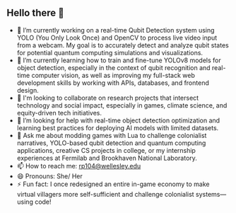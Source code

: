 ## Hello there 👋

<!--
**RuthPer/RuthPer** is a ✨ _special_ ✨ repository because its `README.md` (this file) appears on your GitHub profile.

Here are some ideas to get you started:

- 🔭 I’m currently working on ...
- 🌱 I’m currently learning ...
- 👯 I’m looking to collaborate on ...
- 🤔 I’m looking for help with ...
- 💬 Ask me about ...
- 📫 How to reach me: ...
- 😄 Pronouns: ...
- ⚡ Fun fact: ...
-->
- 🔭 I’m currently working on a real-time Qubit Detection system using YOLO (You Only Look Once) and OpenCV to process live video input from a webcam. My goal is to accurately detect and analyze qubit states for potential quantum computing simulations and visualizations.
- 🌱 I’m currently learning how to train and fine-tune YOLOv8 models for object detection, especially in the context of qubit recognition and real-time computer vision, as well as improving my full-stack web development skills by working with APIs, databases, and frontend design.
- 👯 I'm looking to collaborate on research projects that intersect technology and social impact, especially in games, climate science, and equity-driven tech initiatives.
- 🤔 I’m looking for help with real-time object detection optimization and learning best practices for deploying AI models with limited datasets.
- 💬 Ask me about modding games with Lua to challenge colonialist narratives, YOLO-based qubit detection and quantum computing applications, creative CS projects in college, or my internship experiences at Fermilab and Brookhaven National Laboratory.
- 📫 How to reach me: rp104@wellesley.edu
- 😄 Pronouns: She/ Her
- ⚡ Fun fact: I once redesigned an entire in-game economy to make virtual villagers more self-sufficient and challenge colonialist systems—using code!
